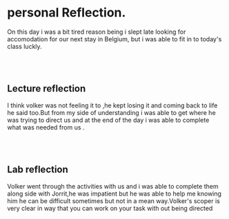 # personal Reflection.
On this day i was a bit tired reason being i slept late looking for accomodation for our next stay in Belgium, but i was able to fit in to today's class luckly.

<br><br>

## Lecture reflection
I think volker was not feeling it to ,he kept losing it and coming back to life he said too.But from my side of understanding i was able to get where he was trying to direct us and at the end of the day i was able to complete what was needed from us . 


<br><br>

## Lab reflection
Volker went through the activities with us and i was able to complete them along side with Jorrit,he was impatient but he was able to help me knowing him he can be difficult sometimes but not in a mean way.Volker's scoper is very clear in way that you can work on your task with out being directed

<br><br>
